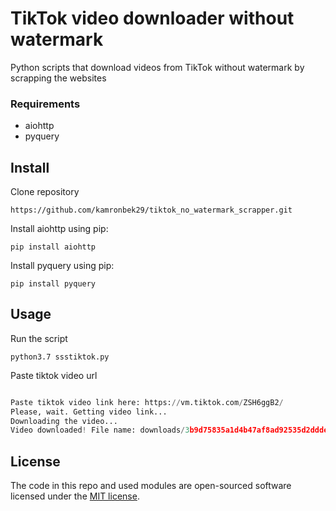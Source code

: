 # TikTok video downloader without watermark
 Python scripts that download videos from TikTok without watermark by scrapping the websites

### Requirements

* aiohttp
* pyquery

## Install

   Clone repository

   ``https://github.com/kamronbek29/tiktok_no_watermark_scrapper.git``

   Install aiohttp using pip:

   ``pip install aiohttp``

   Install pyquery using pip:

   ``pip install pyquery``

## Usage

   Run the script

   ``python3.7 ssstiktok.py``

   Paste tiktok video url

   ```python

   Paste tiktok video link here: https://vm.tiktok.com/ZSH6ggB2/
   Please, wait. Getting video link...
   Downloading the video...
   Video downloaded! File name: downloads/3b9d75835a1d4b47af8ad92535d2ddde.mp4

   ```

## License

The code in this repo and used modules are open-sourced software licensed under the [MIT license](LICENSE.md).


